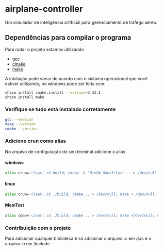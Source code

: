 # airplane-controller
Um simulador de inteligência artificial para gerenciamento de tráfego aéreo.

## Dependências para compilar o programa
Para rodar o projeto estamos utilizando
- [gcc](https://gcc.gnu.org/releases.html)
- [cmake](https://cmake.org/download/)
- [make](https://www.gnu.org/software/make/)

A intalação pode variar de acordo com o sistama operacional que você estiver utilizando, no windows pode ser feita com:
```sh
choco install cmake.install --version=3.13.1
choco install make
```

### Verifique se tudo está instalado corretamente
```sh
gcc --version
make --version
cmake --version
```

### Adicione crun como alias
No arquivo de configuração do seu terminal adicione o alias:
#### windows
~~~sh
alias crun='clear; cd build; cmake -G "MinGW Makefiles" .. > /dev/null; make > /dev/null; cd ..; ./build/AirplaneController.exe'
~~~
#### linux
~~~sh
alias crun='clear; cd ./build; cmake .. > /dev/null; make > /dev/null; cd ../; ./build/AirplaneController'
~~~
#### MemTest
```sh
alias cdev='clear; cd ./build; cmake .. > /dev/null; make >/dev/null; cd ../; valgrind --leak-check=full ./build/AirplaneController'
```

### Contribuição com o projeto
Para adicionar qualquer biblioteca é só adicionar o arquivo .c em /src e o arquivo .h em /include

